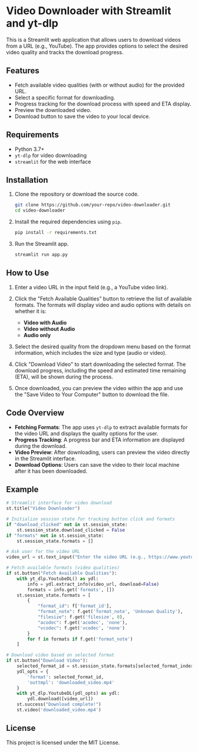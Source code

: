 
# Video Downloader with Streamlit and yt-dlp

This is a Streamlit web application that allows users to download videos from a URL (e.g., YouTube). The app provides options to select the desired video quality and tracks the download progress.

## Features

- Fetch available video qualities (with or without audio) for the provided URL.
- Select a specific format for downloading.
- Progress tracking for the download process with speed and ETA display.
- Preview the downloaded video.
- Download button to save the video to your local device.

## Requirements

- Python 3.7+
- `yt-dlp` for video downloading
- `streamlit` for the web interface

## Installation

1. Clone the repository or download the source code.

   ```bash
   git clone https://github.com/your-repo/video-downloader.git
   cd video-downloader
   ```

2. Install the required dependencies using `pip`.

   ```bash
   pip install -r requirements.txt
   ```

3. Run the Streamlit app.

   ```bash
   streamlit run app.py
   ```

## How to Use

1. Enter a video URL in the input field (e.g., a YouTube video link).
   
2. Click the "Fetch Available Qualities" button to retrieve the list of available formats. The formats will display video and audio options with details on whether it is:
   - **Video with Audio**
   - **Video without Audio**
   - **Audio only**

3. Select the desired quality from the dropdown menu based on the format information, which includes the size and type (audio or video).

4. Click "Download Video" to start downloading the selected format. The download progress, including the speed and estimated time remaining (ETA), will be shown during the process.

5. Once downloaded, you can preview the video within the app and use the "Save Video to Your Computer" button to download the file.

## Code Overview

- **Fetching Formats**: The app uses `yt-dlp` to extract available formats for the video URL and displays the quality options for the user.
- **Progress Tracking**: A progress bar and ETA information are displayed during the download.
- **Video Preview**: After downloading, users can preview the video directly in the Streamlit interface.
- **Download Options**: Users can save the video to their local machine after it has been downloaded.

## Example

```python
# Streamlit interface for video download
st.title("Video Downloader")

# Initialize session state for tracking button click and formats
if "download_clicked" not in st.session_state:
    st.session_state.download_clicked = False
if "formats" not in st.session_state:
    st.session_state.formats = []

# Ask user for the video URL
video_url = st.text_input("Enter the video URL (e.g., https://www.youtube.com/watch?v):")

# Fetch available formats (video qualities)
if st.button("Fetch Available Qualities"):
    with yt_dlp.YoutubeDL() as ydl:
        info = ydl.extract_info(video_url, download=False)
        formats = info.get('formats', [])
    st.session_state.formats = [
        {
            "format_id": f['format_id'],
            "format_note": f.get('format_note', 'Unknown Quality'),
            "filesize": f.get('filesize', 0),
            "acodec": f.get('acodec', 'none'),
            "vcodec": f.get('vcodec', 'none')
        }
        for f in formats if f.get('format_note')
    ]

# Download video based on selected format
if st.button("Download Video"):
    selected_format_id = st.session_state.formats[selected_format_index]['format_id']
    ydl_opts = {
        'format': selected_format_id,
        'outtmpl': 'downloaded_video.mp4'
    }
    with yt_dlp.YoutubeDL(ydl_opts) as ydl:
        ydl.download([video_url])
    st.success("Download complete!")
    st.video('downloaded_video.mp4')
```

## License

This project is licensed under the MIT License.
